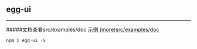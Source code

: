 ## egg-ui
---
#####文档查看src/examples/doc
[示例 (more)src/examples/doc](https://www.zooey1184.com/pages/eggui/index.html)
```js
npm i egg-ui -S
```
